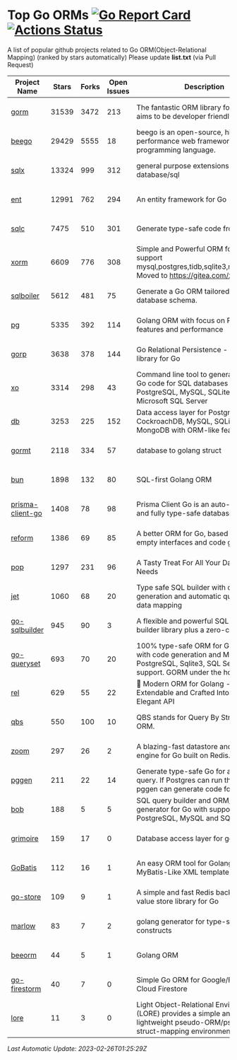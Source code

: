 # Top Go ORMs [![Go Report Card](https://goreportcard.com/badge/github.com/d-tsuji/awesome-go-orms)](https://goreportcard.com/report/github.com/d-tsuji/awesome-go-orms) [![Actions Status](https://github.com/d-tsuji/awesome-go-orms/workflows/CI/badge.svg)](https://github.com/d-tsuji/awesome-go-orms/actions)
A list of popular github projects related to Go ORM(Object-Relational Mapping) (ranked by stars automatically)
Please update **list.txt** (via Pull Request)

| Project Name | Stars | Forks | Open Issues | Description | Last Update |
| ------------ | ----- | ----- | ----------- | ----------- | ----------- |
| [gorm](https://github.com/go-gorm/gorm) | 31539 | 3472 | 213 | The fantastic ORM library for Golang, aims to be developer friendly | 2023-02-25 20:40:03 |
| [beego](https://github.com/beego/beego) | 29429 | 5555 | 18 | beego is an open-source, high-performance web framework for the Go programming language. | 2023-02-25 22:24:30 |
| [sqlx](https://github.com/jmoiron/sqlx) | 13324 | 999 | 312 | general purpose extensions to golang's database/sql | 2023-02-25 21:09:02 |
| [ent](https://github.com/ent/ent) | 12991 | 762 | 294 | An entity framework for Go | 2023-02-25 18:13:48 |
| [sqlc](https://github.com/kyleconroy/sqlc) | 7475 | 510 | 301 | Generate type-safe code from SQL | 2023-02-25 21:50:23 |
| [xorm](https://github.com/go-xorm/xorm) | 6609 | 776 | 308 | Simple and Powerful ORM for Go, support mysql,postgres,tidb,sqlite3,mssql,oracle, Moved to https://gitea.com/xorm/xorm | 2023-02-23 05:47:20 |
| [sqlboiler](https://github.com/volatiletech/sqlboiler) | 5612 | 481 | 75 | Generate a Go ORM tailored to your database schema. | 2023-02-24 15:03:53 |
| [pg](https://github.com/go-pg/pg) | 5335 | 392 | 114 | Golang ORM with focus on PostgreSQL features and performance | 2023-02-24 04:30:03 |
| [gorp](https://github.com/go-gorp/gorp) | 3638 | 378 | 144 | Go Relational Persistence - an ORM-ish library for Go | 2023-02-25 04:06:56 |
| [xo](https://github.com/xo/xo) | 3314 | 298 | 43 | Command line tool to generate idiomatic Go code for SQL databases supporting PostgreSQL, MySQL, SQLite, Oracle, and Microsoft SQL Server | 2023-02-23 10:46:50 |
| [db](https://github.com/upper/db) | 3253 | 225 | 152 | Data access layer for PostgreSQL, CockroachDB, MySQL, SQLite and MongoDB with ORM-like features. | 2023-02-23 11:37:55 |
| [gormt](https://github.com/xxjwxc/gormt) | 2118 | 334 | 57 | database to golang struct | 2023-02-22 07:56:54 |
| [bun](https://github.com/uptrace/bun) | 1898 | 132 | 80 | SQL-first Golang ORM | 2023-02-25 19:14:13 |
| [prisma-client-go](https://github.com/prisma/prisma-client-go) | 1408 | 78 | 98 | Prisma Client Go is an auto-generated and fully type-safe database client | 2023-02-25 15:20:08 |
| [reform](https://github.com/go-reform/reform) | 1386 | 69 | 85 | A better ORM for Go, based on non-empty interfaces and code generation. | 2023-02-24 02:57:25 |
| [pop](https://github.com/gobuffalo/pop) | 1297 | 231 | 96 | A Tasty Treat For All Your Database Needs | 2023-02-24 11:52:08 |
| [jet](https://github.com/go-jet/jet) | 1060 | 68 | 20 | Type safe SQL builder with code generation and automatic query result data mapping | 2023-02-25 14:10:23 |
| [go-sqlbuilder](https://github.com/huandu/go-sqlbuilder) | 945 | 90 | 3 | A flexible and powerful SQL string builder library plus a zero-config ORM. | 2023-02-23 13:55:49 |
| [go-queryset](https://github.com/jirfag/go-queryset) | 693 | 70 | 20 | 100% type-safe ORM for Go (Golang) with code generation and MySQL, PostgreSQL, Sqlite3, SQL Server support. GORM under the hood. | 2023-02-11 22:31:01 |
| [rel](https://github.com/go-rel/rel) | 629 | 55 | 22 | :gem: Modern ORM for Golang - Testable, Extendable and Crafted Into a Clean and Elegant API | 2023-02-25 09:55:07 |
| [qbs](https://github.com/coocood/qbs) | 550 | 100 | 10 | QBS stands for Query By Struct. A Go ORM. | 2023-02-16 10:19:29 |
| [zoom](https://github.com/albrow/zoom) | 297 | 26 | 2 | A blazing-fast datastore and querying engine for Go built on Redis. | 2023-02-02 20:22:34 |
| [pggen](https://github.com/jschaf/pggen) | 211 | 22 | 14 | Generate type-safe Go for any Postgres query. If Postgres can run the query, pggen can generate code for it. | 2023-02-20 10:17:36 |
| [bob](https://github.com/stephenafamo/bob) | 188 | 5 | 5 | SQL query builder and ORM/Factory generator for Go with support for PostgreSQL, MySQL and SQLite | 2023-02-25 21:50:23 |
| [grimoire](https://github.com/Fs02/grimoire) | 159 | 17 | 0 | Database access layer for golang | 2022-12-21 15:18:02 |
| [GoBatis](https://github.com/mei-rune/GoBatis) | 112 | 16 | 1 | An easy ORM tool for Golang, support MyBatis-Like XML template SQL | 2023-01-28 12:39:26 |
| [go-store](https://github.com/gosuri/go-store) | 109 | 9 | 1 | A simple and fast Redis backed key-value store library for Go | 2022-09-27 09:00:46 |
| [marlow](https://github.com/dadleyy/marlow) | 83 | 7 | 2 | golang generator for type-safe sql api constructs | 2023-01-28 13:13:25 |
| [beeorm](https://github.com/latolukasz/beeorm) | 44 | 5 | 1 | Golang ORM | 2023-02-22 07:40:07 |
| [go-firestorm](https://github.com/jschoedt/go-firestorm) | 40 | 7 | 0 | Simple Go ORM for Google/Firebase Cloud Firestore | 2023-01-20 21:11:28 |
| [lore](https://github.com/abrahambotros/lore) | 11 | 3 | 0 | Light Object-Relational Environment (LORE) provides a simple and lightweight pseudo-ORM/pseudo-struct-mapping environment for Go | 2022-09-27 09:01:01 |

*Last Automatic Update: 2023-02-26T01:25:29Z*